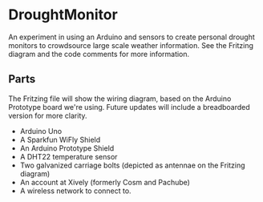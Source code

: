 DroughtMonitor
==============

An experiment in using an Arduino and sensors to create personal drought monitors to crowdsource large scale weather information. See the Fritzing diagram and the code comments for more information.

Parts
-----

The Fritzing file will show the wiring diagram, based on the Arduino Prototype board we're using. Future updates will include a breadboarded version for more clarity.

* Arduino Uno
* A Sparkfun WiFly Shield
* An Arduino Prototype Shield
* A DHT22 temperature sensor
* Two galvanized carriage bolts (depicted as antennae on the Fritzing diagram)
* An account at Xively (formerly Cosm and Pachube)
* A wireless network to connect to.


